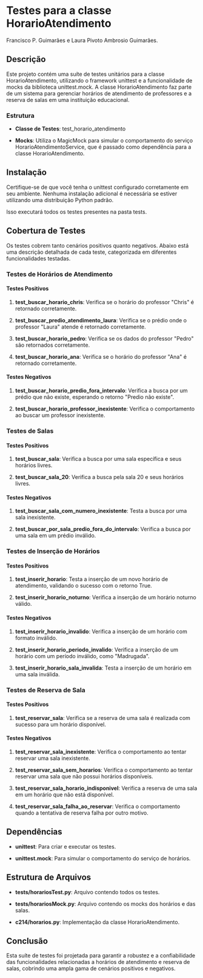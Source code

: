 Testes para a classe HorarioAtendimento
=======================================

Francisco P. Guimarães e Laura Pivoto Ambrosio Guimarães.

Descrição
---------

Este projeto contém uma suíte de testes unitários para a classe HorarioAtendimento, utilizando o framework unittest e a funcionalidade de mocks da biblioteca unittest.mock. A classe HorarioAtendimento faz parte de um sistema para gerenciar horários de atendimento de professores e a reserva de salas em uma instituição educacional.

### Estrutura

*   **Classe de Testes**: test\_horario\_atendimento
    
*   **Mocks**: Utiliza o MagicMock para simular o comportamento do serviço HorarioAtendimentoService, que é passado como dependência para a classe HorarioAtendimento.
    

Instalação
----------

Certifique-se de que você tenha o unittest configurado corretamente em seu ambiente. Nenhuma instalação adicional é necessária se estiver utilizando uma distribuição Python padrão.


Isso executará todos os testes presentes na pasta tests.

Cobertura de Testes
-------------------

Os testes cobrem tanto cenários positivos quanto negativos. Abaixo está uma descrição detalhada de cada teste, categorizada em diferentes funcionalidades testadas.

### Testes de Horários de Atendimento

#### Testes Positivos

1.  **test\_buscar\_horario\_chris**: Verifica se o horário do professor "Chris" é retornado corretamente.
    
2.  **test\_buscar\_predio\_atendimento\_laura**: Verifica se o prédio onde o professor "Laura" atende é retornado corretamente.
    
3.  **test\_buscar\_horario\_pedro**: Verifica se os dados do professor "Pedro" são retornados corretamente.
    
4.  **test\_buscar\_horario\_ana**: Verifica se o horário do professor "Ana" é retornado corretamente.
    

#### Testes Negativos

1.  **test\_buscar\_horario\_predio\_fora\_intervalo**: Verifica a busca por um prédio que não existe, esperando o retorno "Predio não existe".
    
2.  **test\_buscar\_horario\_professor\_inexistente**: Verifica o comportamento ao buscar um professor inexistente.
    

### Testes de Salas

#### Testes Positivos

1.  **test\_buscar\_sala**: Verifica a busca por uma sala específica e seus horários livres.
    
2.  **test\_buscar\_sala\_20**: Verifica a busca pela sala 20 e seus horários livres.
    

#### Testes Negativos

1.  **test\_buscar\_sala\_com\_numero\_inexistente**: Testa a busca por uma sala inexistente.
    
2.  **test\_buscar\_por\_sala\_predio\_fora\_do\_intervalo**: Verifica a busca por uma sala em um prédio inválido.
    

### Testes de Inserção de Horários

#### Testes Positivos

1.  **test\_inserir\_horario**: Testa a inserção de um novo horário de atendimento, validando o sucesso com o retorno True.
    
2.  **test\_inserir\_horario\_noturno**: Verifica a inserção de um horário noturno válido.
    

#### Testes Negativos

1.  **test\_inserir\_horario\_invalido**: Verifica a inserção de um horário com formato inválido.
    
2.  **test\_inserir\_horario\_periodo\_invalido**: Verifica a inserção de um horário com um período inválido, como "Madrugada".
    
3.  **test\_inserir\_horario\_sala\_invalida**: Testa a inserção de um horário em uma sala inválida.
    

### Testes de Reserva de Sala

#### Testes Positivos

1.  **test\_reservar\_sala**: Verifica se a reserva de uma sala é realizada com sucesso para um horário disponível.
    

#### Testes Negativos

1.  **test\_reservar\_sala\_inexistente**: Verifica o comportamento ao tentar reservar uma sala inexistente.
    
2.  **test\_reservar\_sala\_sem\_horarios**: Verifica o comportamento ao tentar reservar uma sala que não possui horários disponíveis.
    
3.  **test\_reservar\_sala\_horario\_indisponivel**: Verifica a reserva de uma sala em um horário que não está disponível.
    
4.  **test\_reservar\_sala\_falha\_ao\_reservar**: Verifica o comportamento quando a tentativa de reserva falha por outro motivo.
    

Dependências
------------

*   **unittest**: Para criar e executar os testes.
    
*   **unittest.mock**: Para simular o comportamento do serviço de horários.
    

Estrutura de Arquivos
---------------------

*   **tests/horariosTest.py**: Arquivo contendo todos os testes.
    
*   **tests/horariosMock.py**: Arquivo contendo os mocks dos horários e das salas.
    
*   **c214/horarios.py**: Implementação da classe HorarioAtendimento.
    

Conclusão
---------

Esta suíte de testes foi projetada para garantir a robustez e a confiabilidade das funcionalidades relacionadas a horários de atendimento e reserva de salas, cobrindo uma ampla gama de cenários positivos e negativos.
